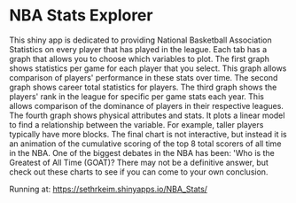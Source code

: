 # NBA Stats Explorer


This shiny app is dedicated to providing National Basketball Association Statistics on every player that has played in the league. Each tab has a graph that allows you to choose which variables to plot. The first graph shows statistics per game for each player that you select. This graph allows comparison of players' performance in these stats over time. The second graph shows career total statistics for players. The third graph shows the players' rank in the league for specific per game stats each year. This allows comparison of the dominance of players in their respective leagues. The fourth graph shows physical attributes and stats. It plots a linear model to find a relationship between the variable. For example, taller players typically have more blocks. The final chart is not interactive, but instead it is an animation of the cumulative scoring of the top 8 total scorers of all time in the NBA. One of the biggest debates in the NBA has been: 'Who is the Greatest of All Time (GOAT)? There may not be a definitive answer, but check out these charts to see if you can come to your own conclusion.

Running at:
https://sethrkeim.shinyapps.io/NBA_Stats/
